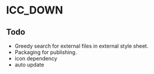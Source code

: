 # ICC_DOWN

## Todo

- Greedy search for external files in external style sheet.
- Packaging for publishing.
- icon dependency
- auto update
